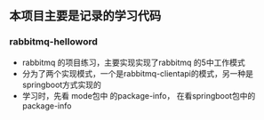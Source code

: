 ## 本项目主要是记录的学习代码

### rabbitmq-helloword
* rabbitmq 的项目练习，主要实现实现了rabbitmq 的5中工作模式
* 分为了两个实现模式，一个是rabbitmq-clientapi的模式，另一种是springboot方式实现的
* 学习时，先看 mode包中 的package-info， 在看springboot包中的package-info
